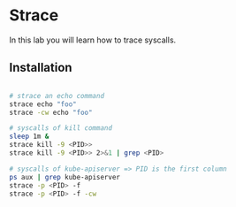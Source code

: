 # Strace

In this lab you will learn how to trace syscalls.

## Installation

```bash

# strace an echo command
strace echo "foo"
strace -cw echo "foo"

# syscalls of kill command
sleep 1m &
strace kill -9 <PID>>
strace kill -9 <PID>> 2>&1 | grep <PID>

# syscalls of kube-apiserver => PID is the first column
ps aux | grep kube-apiserver
strace -p <PID> -f
strace -p <PID> -f -cw
```
